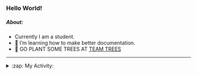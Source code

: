 ### Hello World!

##### About:
- Currently I am a student.
- 🌱 I’m learning how to make better documentation.
- 🌱 GO PLANT SOME TREES AT [TEAM TREES](https://teamtrees.org/)

---
<details>
  <summary>:zap: My Activity:</summary>
  
<!--START_SECTION:waka-->
![Code Time](http://img.shields.io/badge/Code%20Time-1%2C153%20hrs%2033%20mins-blue)

**I'm a Night 🦉** 

```text
🌞 Morning                1636 commits        ██░░░░░░░░░░░░░░░░░░░░░░░   09.64 % 
🌆 Daytime                5923 commits        █████████░░░░░░░░░░░░░░░░   34.89 % 
🌃 Evening                4824 commits        ███████░░░░░░░░░░░░░░░░░░   28.41 % 
🌙 Night                  4595 commits        ███████░░░░░░░░░░░░░░░░░░   27.06 % 
```
📅 **I'm Most Productive on Wednesday** 

```text
Monday                   2483 commits        ████░░░░░░░░░░░░░░░░░░░░░   14.62 % 
Tuesday                  2268 commits        ███░░░░░░░░░░░░░░░░░░░░░░   13.36 % 
Wednesday                3956 commits        ██████░░░░░░░░░░░░░░░░░░░   23.30 % 
Thursday                 2106 commits        ███░░░░░░░░░░░░░░░░░░░░░░   12.40 % 
Friday                   1712 commits        ███░░░░░░░░░░░░░░░░░░░░░░   10.08 % 
Saturday                 1508 commits        ██░░░░░░░░░░░░░░░░░░░░░░░   08.88 % 
Sunday                   2945 commits        ████░░░░░░░░░░░░░░░░░░░░░   17.35 % 
```


📊 **This Week I Spent My Time On** 

```text
🔥 Editors: 
VS Code                  0 secs              █████████████████████████   100.00 % 

🐱‍💻 Projects: 
praise                   0 secs              █████████████████████████   100.00 % 
```


 Last Updated on 31/07/2023 17:09:51 UTC
<!--END_SECTION:waka-->
</details>
